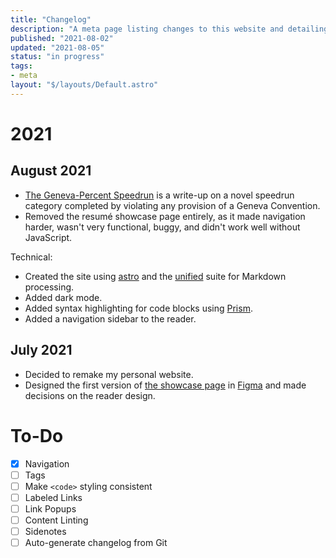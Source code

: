 ```yaml
---
title: "Changelog"
description: "A meta page listing changes to this website and detailing plans for future ones."
published: "2021-08-02"
updated: "2021-08-05"
status: "in progress"
tags:
- meta
layout: "$/layouts/Default.astro"
---
```


# 2021

## August 2021

- [The Geneva-Percent Speedrun](/gaming/geneva-conventions-speedrun) is a write-up on a novel speedrun category completed by violating any provision of a Geneva Convention.
- Removed the resumé showcase page entirely, as it made navigation harder, wasn't very functional, buggy, and didn't work well without JavaScript.

Technical:
- Created the site using [astro](https://astro.build) and the [unified](https://unifiedjs.com) suite for Markdown processing.
- Added dark mode.
- Added syntax highlighting for code blocks using [Prism](https://prismjs.com).
- Added a navigation sidebar to the reader.

## July 2021

- Decided to remake my personal website.
- Designed the first version of [the showcase page](/) in [Figma](https://figma.com) and made decisions on the reader design.

# To-Do

- [X] Navigation
- [ ] Tags
- [ ] Make `<code>` styling consistent
- [ ] Labeled Links
- [ ] Link Popups
- [ ] Content Linting
- [ ] Sidenotes
- [ ] Auto-generate changelog from Git
